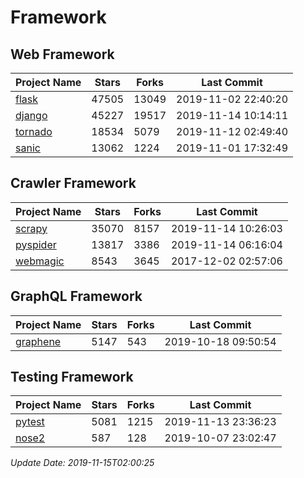 # Framework

## Web Framework

| Project Name | Stars | Forks | Last Commit |
| ------------ | ----- | ----- | ----------- |
| [flask](https://github.com/pallets/flask) | 47505 | 13049 | 2019-11-02 22:40:20 |
| [django](https://github.com/django/django) | 45227 | 19517 | 2019-11-14 10:14:11 |
| [tornado](https://github.com/tornadoweb/tornado) | 18534 | 5079 | 2019-11-12 02:49:40 |
| [sanic](https://github.com/huge-success/sanic) | 13062 | 1224 | 2019-11-01 17:32:49 |

## Crawler Framework

| Project Name | Stars | Forks | Last Commit |
| ------------ | ----- | ----- | ----------- |
| [scrapy](https://github.com/scrapy/scrapy) | 35070 | 8157 | 2019-11-14 10:26:03 |
| [pyspider](https://github.com/binux/pyspider) | 13817 | 3386 | 2019-11-14 06:16:04 |
| [webmagic](https://github.com/code4craft/webmagic) | 8543 | 3645 | 2017-12-02 02:57:06 |

## GraphQL Framework

| Project Name | Stars | Forks | Last Commit |
| ------------ | ----- | ----- | ----------- |
| [graphene](https://github.com/graphql-python/graphene) | 5147 | 543 | 2019-10-18 09:50:54 |

## Testing Framework

| Project Name | Stars | Forks | Last Commit |
| ------------ | ----- | ----- | ----------- |
| [pytest](https://github.com/pytest-dev/pytest) | 5081 | 1215 | 2019-11-13 23:36:23 |
| [nose2](https://github.com/nose-devs/nose2) | 587 | 128 | 2019-10-07 23:02:47 |

*Update Date: 2019-11-15T02:00:25*